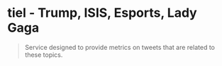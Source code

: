 # tiel - Trump, ISIS, Esports, Lady Gaga

> Service designed to provide metrics on tweets that are related to these topics.
